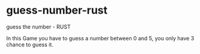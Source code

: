 # guess-number-rust
guess the number - RUST

In this Game you have to guess a number between 0 and 5, you only have 3 chance to guess it.

